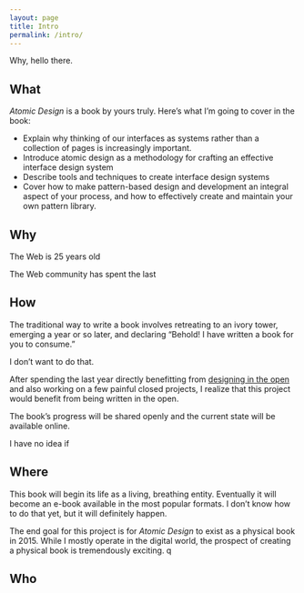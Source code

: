 ```yaml
---
layout: page
title: Intro
permalink: /intro/
---
```


Why, hello there. 

## What
_Atomic Design_ is a book by yours truly. Here’s what I’m going to cover in the book:

- Explain why thinking of our interfaces as systems rather than a collection of pages is increasingly important.
- Introduce atomic design as a methodology for crafting an effective interface design system
- Describe tools and techniques to create interface design systems
- Cover how to make pattern-based design and development an integral aspect of your process, and how to effectively create and maintain your own pattern library.

## Why
The Web is 25 years old

The Web community has spent the last 

## How
The traditional way to write a book involves retreating to an ivory tower, emerging a year or so later, and declaring “Behold! I have written a book for you to consume.” 

I don’t want to do that. 

After spending the last year directly benefitting from [designing in the open](http://bradfrost.com/blog/post/designing-in-the-open/) and also working on a few painful closed projects, I realize that this project would benefit from being written in the open.

The book’s progress will be shared openly and the current state will be available online.

I have no idea if 

## Where
This book will begin its life as a living, breathing entity. Eventually it will become an e-book available in the most popular formats. I don’t know how to do that yet, but it will definitely happen.

The end goal for this project is for _Atomic Design_ to exist as a physical book in 2015. While I mostly operate in the digital world, the prospect of creating a physical book is tremendously exciting.	q

## Who
